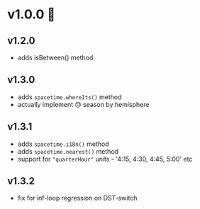 # v1.0.0 :rocket:

## v1.2.0
* adds isBetween() method

## v1.3.0
* adds `spacetime.whereIts()` method
* actually implement 😓 season by hemisphere

## v1.3.1
* adds `spacetime.i18n()` method
* adds `spacetime.nearest()` method
* support for `"quarterHour"` units - '4:15, 4:30, 4:45, 5:00' etc

## v1.3.2
* fix for inf-loop regression on DST-switch
